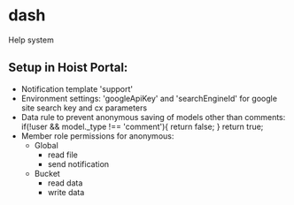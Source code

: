 dash
====

Help system

Setup in Hoist Portal:
----------------------
- Notification template 'support'
- Environment settings: 'googleApiKey' and 'searchEngineId' for google site search key and cx parameters
- Data rule to prevent anonymous saving of models other than comments:
        if(!user && model._type !== 'comment'){
            return false;
        }
        return true;
- Member role permissions for anonymous:
    - Global
        - read file
        - send notification
    - Bucket
        - read data
        - write data